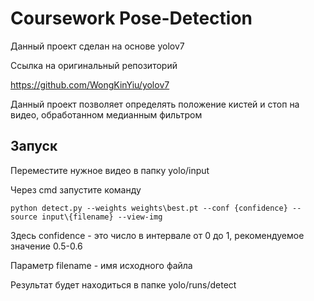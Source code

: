 # Coursework Pose-Detection

Данный проект сделан на основе yolov7

Ссылка на оригинальный репозиторий

https://github.com/WongKinYiu/yolov7

Данный проект позволяет определять положение кистей и стоп на видео, обработанном медианным фильтром

## Запуск
Переместите нужное видео в папку yolo/input

Через cmd запустите команду 

```
python detect.py --weights weights\best.pt --conf {confidence} --source input\{filename} --view-img
```
Здесь confidence - это число в интервале от 0 до 1, рекомендуемое значение 0.5-0.6

Параметр filename - имя исходного файла

Результат будет находиться в папке yolo/runs/detect
